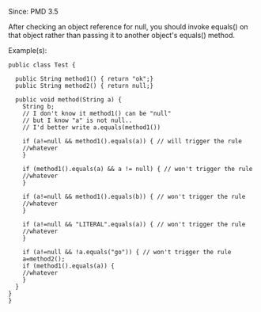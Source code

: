 Since: PMD 3.5

After checking an object reference for null, you should invoke equals() on that object rather than passing it to another object's equals() method.

Example(s):
```
public class Test {

  public String method1() { return "ok";}
  public String method2() { return null;}

  public void method(String a) {
    String b;
	// I don't know it method1() can be "null"
	// but I know "a" is not null..
	// I'd better write a.equals(method1())
	
	if (a!=null && method1().equals(a)) { // will trigger the rule
	//whatever
	}
	
	if (method1().equals(a) && a != null) { // won't trigger the rule
	//whatever
	}
	
	if (a!=null && method1().equals(b)) { // won't trigger the rule
	//whatever
	}
	
	if (a!=null && "LITERAL".equals(a)) { // won't trigger the rule
	//whatever
	}
	
	if (a!=null && !a.equals("go")) { // won't trigger the rule
	a=method2();
	if (method1().equals(a)) {
	//whatever
	}
  }
}
}
```
